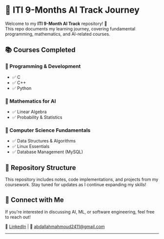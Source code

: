 # 🚀 ITI 9-Months AI Track Journey  

Welcome to my **ITI 9-Month AI Track** repository! 🎯  
This repo documents my learning journey, covering fundamental programming, mathematics, and AI-related courses.

## 📚 Courses Completed  

### 🔹 Programming & Development  
- ✅ C  
- ✅ C++  
- ✅ Python  

### 🔹 Mathematics for AI  
- ✅ Linear Algebra  
- ✅ Probability & Statistics  

### 🔹 Computer Science Fundamentals  
- ✅ Data Structures & Algorithms  
- ✅ Linux Essentials  
- ✅ Database Management (MySQL)  

## 📂 Repository Structure  
This repository includes notes, code implementations, and projects from my coursework. Stay tuned for updates as I continue expanding my skills!  

## 🌟 Connect with Me  
If you're interested in discussing AI, ML, or software engineering, feel free to reach out!  

🔗 [LinkedIn](https://www.linkedin.com/in/abdallahm7moud/) | 📧 [abdallahmahmoud2411@gmail.com](mailto:abdallahmahmoud2411@gmail.com)  

---
